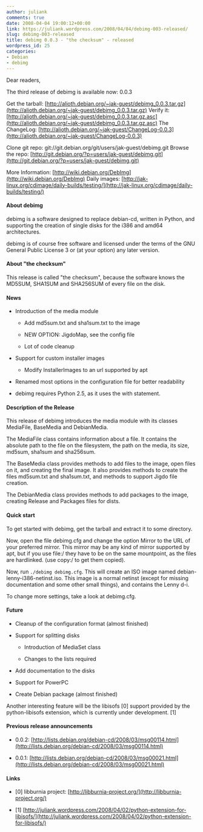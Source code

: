 ```yaml
---
author: juliank
comments: true
date: 2008-04-04 19:00:12+00:00
link: https://juliank.wordpress.com/2008/04/04/debimg-003-released/
slug: debimg-003-released
title: debimg 0.0.3 - "the checksum" - released
wordpress_id: 25
categories:
- Debian
- debimg
---
```


Dear readers,

The third release of debimg is available now: 0.0.3

Get the tarball: [http://alioth.debian.org/~jak-guest/debimg_0.0.3.tar.gz](http://alioth.debian.org/~jak-guest/debimg_0.0.3.tar.gz)
Verify it:       [http://alioth.debian.org/~jak-guest/debimg_0.0.3.tar.gz.asc](http://alioth.debian.org/~jak-guest/debimg_0.0.3.tar.gz.asc)
The ChangeLog:   [http://alioth.debian.org/~jak-guest/ChangeLog-0.0.3](http://alioth.debian.org/~jak-guest/ChangeLog-0.0.3)

Clone git repo: git://git.debian.org/git/users/jak-guest/debimg.git
Browse the repo: [http://git.debian.org/?p=users/jak-guest/debimg.git](http://git.debian.org/?p=users/jak-guest/debimg.git)

More Information: [http://wiki.debian.org/DebImg](http://wiki.debian.org/DebImg)
Daily images:     [http://jak-linux.org/cdimage/daily-builds/testing/](http://jak-linux.org/cdimage/daily-builds/testing/)


#### About debimg


debimg is a software designed to replace debian-cd, written in Python, and
supporting the creation of single disks for the i386 and amd64 architectures.

debimg is of course free software and licensed under the terms of the GNU
General Public License 3 or (at your option) any later version.


#### About "the checksum"


This release is called "the checksum", because the software knows
the MD5SUM, SHA1SUM and SHA256SUM of every file on the disk.


#### News





	
  * Introduction of the media module

	
    * Add md5sum.txt and sha1sum.txt to the image

	
    * NEW OPTION: JigdoMap, see the config file

	
    * Lot of code cleanup




	
  * Support for custom installer images

	
    * Modify InstallerImages to an url supported by apt




	
  * Renamed most options in the configuration file for better
readability

	
  * debimg requires Python 2.5, as it uses the with statement.




#### Description of the Release


This release of debimg introduces the media module with its classes
MediaFile, BaseMedia and DebianMedia.

The MediaFile class contains information about a file.
It contains the absolute path to the file on the filesystem,
the path on the media, its size, md5sum, sha1sum and sha256sum.

The BaseMedia class provides methods to add files to the
image, open files on it, and creating the final image. It also
provides methods to create the files md5sum.txt and sha1sum.txt,
and methods to support Jigdo file creation.

The DebianMedia class provides methods to add packages to
the image, creating Release and Packages files for dists.


#### Quick start


To get started with debimg, get the tarball and extract it to
some directory.

Now, open the file debimg.cfg and change the option Mirror to the URL
of your preferred mirror. This mirror may be any kind of mirror supported by
apt, but if you use file:/ they have to be on the same mountpoint, as the files
are hardlinked. (use copy:/ to get them copied).

Now, run `./debimg debimg.cfg`. This will create an ISO image named
debian-lenny-i386-netinst.iso. This image is a normal netinst (except for
missing documentation and some other small things), and contains the Lenny d-i.

To change more settings, take a look at debimg.cfg.


#### Future





	
  * Cleanup of the configuration format (almost finished)

	
  * Support for splitting disks

	
    * Introduction of MediaSet class

	
    * Changes to the lists required




	
  * Add documentation to the disks

	
  * Support for PowerPC

	
  * Create Debian package (almost finished)


Another interesting feature will be the libisofs [0] support provided by
the python-libisofs extension, which is currently under development. [1]


#### Previous release announcements





	
  * 0.0.2: [http://lists.debian.org/debian-cd/2008/03/msg00114.html](http://lists.debian.org/debian-cd/2008/03/msg00114.html)

	
  * 0.0.1: [http://lists.debian.org/debian-cd/2008/03/msg00021.html](http://lists.debian.org/debian-cd/2008/03/msg00021.html)




#### Links





	
  * [0] libburnia project: [http://libburnia-project.org/](http://libburnia-project.org/)

	
  * [1] [http://juliank.wordpress.com/2008/04/02/python-extension-for-libisofs/](http://juliank.wordpress.com/2008/04/02/python-extension-for-libisofs/)



